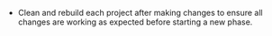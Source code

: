 ﻿
- Clean and rebuild each project after making changes to ensure all changes are working as expected before starting a new phase.
